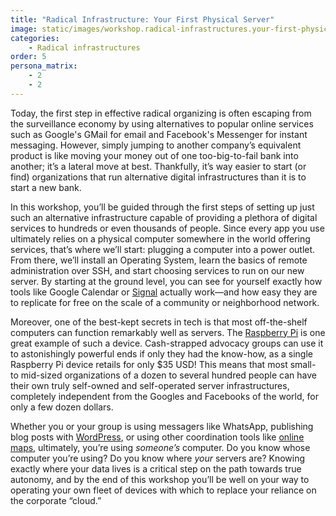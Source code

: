 ```yaml
---
title: "Radical Infrastructure: Your First Physical Server"
image: static/images/workshop.radical-infrastructures.your-first-physical-server.square.png
categories:
    - Radical infrastructures
order: 5
persona_matrix:
    - 2
    - 2
---
```


Today, the first step in effective radical organizing is often escaping from the surveillance economy by using alternatives to popular online services such as Google's GMail for email and Facebook's Messenger for instant messaging. However, simply jumping to another company&rsquo;s equivalent product is like moving your money out of one too-big-to-fail bank into another; it&rsquo;s a lateral move at best. Thankfully, it&rsquo;s way easier to start (or find) organizations that run alternative digital infrastructures than it is to start a new bank.

In this workshop, you&rsquo;ll be guided through the first steps of setting up just such an alternative infrastructure capable of providing a plethora of digital services to hundreds or even thousands of people. Since every app you use ultimately relies on a physical computer somewhere in the world offering services, that&rsquo;s where we&rsquo;ll start: plugging a computer into a power outlet. From there, we&rsquo;ll install an Operating System, learn the basics of remote administration over SSH, and start choosing services to run on our new server. By starting at the ground level, you can see for yourself exactly how tools like Google Calendar or [Signal](https://signal.org/) actually work&mdash;and how easy they are to replicate for free on the scale of a community or neighborhood network.

Moreover, one of the best-kept secrets in tech is that most off-the-shelf computers can function remarkably well as servers. The [Raspberry Pi](https://www.raspberrypi.org/) is one great example of such a device. Cash-strapped advocacy groups can use it to astonishingly powerful ends if only they had the know-how, as a single Raspberry Pi device retails for only $35 USD! This means that most small- to mid-sized organizations of a dozen to several hundred people can have their own truly self-owned and self-operated server infrastructures, completely independent from the Googles and Facebooks of the world, for only a few dozen dollars.

Whether you or your group is using messagers like WhatsApp, publishing blog posts with [WordPress](https://wordpress.org/), or using other coordination tools like [online maps](https://openstreetmap.org/), ultimately, you&rsquo;re using *someone&rsquo;s* computer. Do you know whose computer you&rsquo;re using? Do you know where *your* servers are? Knowing exactly where your data lives is a critical step on the path towards true autonomy, and by the end of this workshop you&rsquo;ll be well on your way to operating your own fleet of devices with which to replace your reliance on the corporate &ldquo;cloud.&rdquo;
